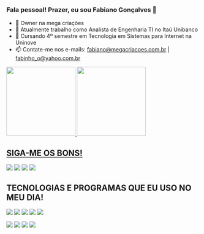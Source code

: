 ### Fala pessoal! Prazer, eu sou Fabiano Gonçalves 👋

- 🔭 Owner na mega criações
- 🔭 Atualmente trabalho como Analista de Engenharia TI no Itaú Unibanco
- 🌱 Cursando 4º semestre em Tecnologia em Sistemas para Internet na Uninove
- 📫 Contate-me nos e-mails: fabiano@megacriacoes.com.br | fabinho_o@yahoo.com.br

<div>
  <a href="https://deacons.ia/fabinhogoncalves">
  <img height="180em" src="https://github-readme-stats.vercel.app/api?username=fabinhogoncalves&show_icons=true&theme=tokyonight&include_all_commits=true&count_private=true"/>
  <img height="180em" src="https://github-readme-stats.vercel.app/api/top-langs/?username=fabinhogoncalves&layout=compact&langs_count=7&theme=tokyonight"/>
</div>

  ## SIGA-ME OS BONS!
  
  <a href="https://www.linkedin.com/in/fabianooliveiragoncalves" target="_blank"><img src="https://img.shields.io/badge/-LinkedIn-%230077B5?style=for-the-badge&logo=linkedin&logoColor=white" target="_blank"></a> 
  <a href="https://instagram.com/fabinhogoncalves" target="_blank"><img src="https://img.shields.io/badge/-Instagram-%23E4405F?style=for-the-badge&logo=instagram&logoColor=white" target="_blank"></a>
 <a href="https://discord.gg/664243271328858113" target="_blank"><img src="https://img.shields.io/badge/Discord-7289DA?style=for-the-badge&logo=discord&logoColor=white" target="_blank"></a> 
 <a href="https://api.whatsapp.com/send?phone=551141142947&text=Olá,%20seja%20bem%20vindo%20a%20mega%20cria%C3%A7%C3%B5es,%20no%20que%20podemos%20ajudar?" target="_blank"><img src="https://img.shields.io/badge/WhatsApp-25D366?style=for-the-badge&logo=whatsapp&logoColor=white" target="_blank"></a> 
  
  ## TECNOLOGIAS E PROGRAMAS QUE EU USO NO MEU DIA!
  
  <img src="https://img.shields.io/badge/HTML5-E34F26?style=for-the-badge&logo=html5&logoColor=white" target="_blank"></a> 
  <img src="https://img.shields.io/badge/CSS3-1572B6?style=for-the-badge&logo=css3&logoColor=white" target="_blank"></a> 
  <img src="https://img.shields.io/badge/GitHub-100000?style=for-the-badge&logo=github&logoColor=white" target="_blank"></a> 
  <img src="https://img.shields.io/badge/Jira-0052CC?style=for-the-badge&logo=Jira&logoColor=white" target="_blank"></a> 
  <img src="https://img.shields.io/badge/Google_Cloud-4285F4?style=for-the-badge&logo=google-cloud&logoColor=white" target="_blank"></a> 
  
  <img src="https://aleen42.github.io/badges/src/dreamweaver.svg" target="_blank"></a> 
  <img src="https://aleen42.github.io/badges/src/photoshop.svg" target="_blank"></a> 
  <img src="https://aleen42.github.io/badges/src/illustrator.svg" target="_blank"></a> 
  <img src="https://aleen42.github.io/badges/src/behance.svg" target="_blank"></a> 
